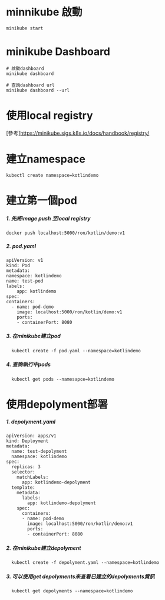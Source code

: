 # minnikube 啟動
    minikube start
    
# minikube Dashboard
    # 啟動dashboard
    minikube dashboard
    
    # 查詢dashboard url
    minikube dashboard --url

# 使用local registry
  [參考]<https://minikube.sigs.k8s.io/docs/handbook/registry/>

# 建立namespace
    kubectl create namespace=kotlindemo
  
# 建立第一個pod
  ##### 1. 先將image push 至local registry
    docker push localhost:5000/ron/kotlin/demo:v1
  ##### 2. pod.yaml
    apiVersion: v1
    kind: Pod
    metadata:
    namespace: kotlindemo
    name: test-pod 
    labels:
        app: kotlindemo
    spec:
    containers:
      - name: pod-demo
        image: localhost:5000/ron/kotlin/demo:v1
        ports: 
        - containerPort: 8080
  ##### 3. 在minikube建立pod
      kubectl create -f pod.yaml --namespace=kotlindemo
  ##### 4. 查詢執行中pods
      kubectl get pods --namesapce=kotlindemo
  
# 使用depolyment部署
  ##### 1. depolyment.yaml
    apiVersion: apps/v1
    kind: Deployment
    metadata:
      name: test-depolyment
      namespace: kotlindemo
    spec:
      replicas: 3
      selector:
        matchLabels:
          app: kotlindemo-depolyment
      template:
        metadata:
          labels:
            app: kotlindemo-depolyment
        spec:
          containers:
          - name: pod-demo
            image: localhost:5000/ron/kotlin/demo:v1
            ports:
            - containerPort: 8080
  ##### 2. 在minikube建立depolyment
      kubectl create -f depolyment.yaml --namespace=kotlindemo 
  ##### 3. 可以使用get depolyments來查看已建立的depolyments資訊
      kubectl get depolyments --namespace=kotlindemo
  